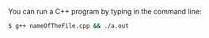 You can run a C++ program by typing in the command line:
<br>

```cmd
$ g++ nameOfTheFile.cpp && ./a.out
```

